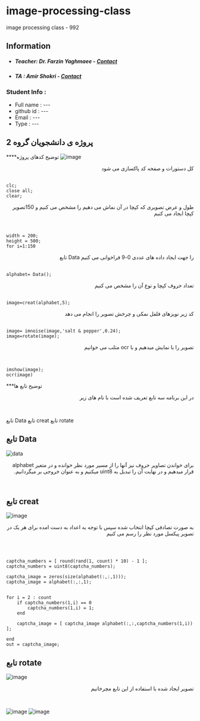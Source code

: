 # image-processing-class
image processing class - 992

## Information
* ##### Teacher: Dr. Farzin Yaghmaee - [Contact](mailto:f_yaghmaee@semnan.ac.ir)
* ##### TA : Amir Shokri - [Contact](mailto:amirshokri@semnan.ac.ir)

### Student Info :
* Full name : ---
* github id : ---
* Email : ---
* Type : ---

 
 
## پروژه ی دانشجویان گروه 2 
 
 
 
 ****توضیح کدهای پروژه
![image](https://user-images.githubusercontent.com/79846870/119413364-ed2b7b00-bc99-11eb-9af8-602852adf406.png)


<div dir='rtl' style='text-align:right'>
کل دستورات و صفحه کد پاکسازی می شود 
</div>
</br>

```
clc;
close all;
clear;

```

<div dir='rtl' style='text-align:right'>
 
 طول و عرض تصویری که کپچا در آن نماش می دهیم را مشخص می کنیم  و 150تصویر کپچا ایجاد می کنیم 
  
</div>
</br>

```
width = 200;
height = 500;
for i=1:150
```
<div dir='rtl' style='text-align:right'>
را جهت ایجاد داده های عددی 0-9 فراخوانی می کنیم  Data   تابع 


</div>
</br>

```
alphabet= Data();

```
<div dir='rtl' style='text-align:right'>
تعداد حروف کپچا و نوع آن را مشخص می کنیم
</div>
</br>

```
image=creat(alphabet,5);
```

<div dir='rtl' style='text-align:right'>
 کد زیر نویزهای فلفل نمکی و چرخش تصویر را انجام می دهد

</div>
</br>

```
image= imnoise(image,'salt & pepper',0.24);
image=rotate(image);

```

<div dir='rtl' style='text-align:right'>
 
  تصویر را با نمایش میدهیم و با ocr    متلب می خوانیم
</div>
</br>

```
imshow(image);
ocr(image)

```




***توضیح تابع ها

<div dir='rtl' style='text-align:right'>
 
در این برنامه سه تابع تعریف شده است با نام های زیر 

</div>
</br>

تابع Data
تابع creat
تابع rotate




## تابع Data



![data](https://user-images.githubusercontent.com/79846870/119410956-1813d000-bc96-11eb-875a-26648895b728.PNG)

<div dir='rtl' style='text-align:right'>
 

برای خواندن تصاویر حروف نیز آنها را از مسیر مورد نظر خوانده و در متغیر alphabet قرار میدهیم و در نهایت آن را تبدیل به uint8 میکنیم و به عنوان خروجی بر میگردانیم.     
</div>
</br>



## تابع creat
![image](https://user-images.githubusercontent.com/79846870/119414696-7fcd1980-bc9c-11eb-9bcf-efe04a2940e1.png)


<div dir='rtl' style='text-align:right'>
 
   به صورت تصادفی کپچا انتخاب شده سپس با توجه به اعداد به دست امده برای هر یک در تصویر پیکسل مورد نظر را رسم می کنیم  
  
</div>
</br>

```

captcha_numbers = [ round(rand(1, count) * 10) - 1 ];
captcha_numbers = uint8(captcha_numbers);

captcha_image = zeros(size(alphabet(:,:,1)));
captcha_image = alphabet(:,:,1);


for i = 2 : count
    if captcha_numbers(1,i) == 0
        captcha_numbers(1,i) = 1;
    end
    
	captcha_image = [ captcha_image alphabet(:,:,captcha_numbers(1,i)) ];
    
end
out = captcha_image;

```

## تابع rotate

![image](https://user-images.githubusercontent.com/79846870/119415288-c66f4380-bc9d-11eb-99a3-3d65509de1a3.png)

<div dir='rtl' style='text-align:right'>
 
  تصویر ایجاد شده با استفاده از این تابع مچرخانیم
</div>
</br>

![image](https://user-images.githubusercontent.com/79846870/119415963-1569a880-bc9f-11eb-964b-2f5e46c22262.png)
![image](https://user-images.githubusercontent.com/79846870/119416016-303c1d00-bc9f-11eb-9df8-d09494e96532.png)

